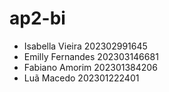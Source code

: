 # ap2-bi
- Isabella Vieira 202302991645
- Emilly Fernandes 202303146681
- Fabiano Amorim 202301384206
- Luã Macedo 202301222401
